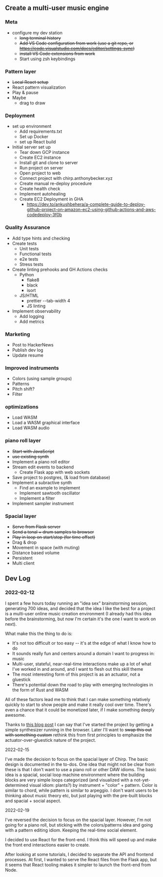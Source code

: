 ## Create a multi-user music engine

### Meta

-   configure my dev station
    -   ~~long terminal history~~
    -   ~~Add VS Code configuration from work (use a git repo, or https://code.visualstudio.com/docs/editor/settings-sync)~~
    -   ~~install VS Code extensions from work~~
    -   Start using zsh keybindings

### Pattern layer

-   ~~Local React setup~~
-   React pattern visualization
-   Play & pause
-   Maybe
    -   drag to draw

### Deployment

-   set up environment
    -   Add requirements.txt
    -   Set up Docker
    -   set up React build
-   Initial server set up
    -   Tear down GCP instance
    -   Create EC2 instance
    -   Install git and clone to server
    -   Run project on server
    -   Open project to web
    -   Connect project with chirp.anthonybecker.xyz
    -   Create manual re-deploy procedure
    -   Create health check
    -   Implement autohealing
    -   Create EC2 Deployment in GHA
        -   https://dev.to/ankushbehera/a-complete-guide-to-deploy-github-project-on-amazon-ec2-using-github-actions-and-aws-codedeploy-3f0b

### Quality Assurance

-   Add type hints and checking
-   Create tests
    -   Unit tests
    -   Functional tests
    -   e2e tests
    -   Stress tests
-   Create linting prehooks and GH Actions checks
    -   Python
        -   flake8
        -   black
        -   isort
    -   JS/HTML
        -   prettier --tab-width 4
        -   JS linting
-   Implement observability
    -   Add logging
    -   Add metrics

### Marketing

-   Post to HackerNews
-   Publish dev log
-   Update resume

### Improved instruments

-   Colors (using sample groups)
-   Patterns
-   Pitch shift?
-   Filter

### optimizations

-   Load WASM
-   Load a WASM graphical interface
-   Load WASM audio

### piano roll layer

-   ~~Start with JavaScript~~
-   ~~use existing synth~~
-   Implement a piano roll editor
-   Stream edit events to backend
    -   Create Flask app with web sockets
-   Save project to postgres, (& load from database)
-   Implement a subractive synth
    -   Find an example to implement
    -   Implement sawtooth oscillator
    -   Implement a filter
-   Implement sampler instrument

### Spacial layer

-   ~~Serve from Flask server~~
-   ~~Send a tonal + drum samples to browser~~
-   ~~Play in loop on start/stop (for time offset)~~
-   Drag & drop
-   Movement in space (with muting)
-   Distance based volume
-   Persistent
-   Multi client

## Dev Log

### 2022-02-12

I spent a few hours today running an "idea sex" brainstorming session, generating 700 ideas, and decided that the idea I like the best for a project is a multi-user online music creation environment (I already had this idea before the brainstorming, but now I'm certain it's the one I want to work on next).

What make this the thing to do is:

-   It's not too difficult or too easy -- it's at the edge of what I know how to do
-   It sounds really fun and centers around a domain I want to progress in: music
-   Multi-user, stateful, near-real-time interactions make up a lot of what I've worked in and around, and I want to flesh out this skill theme
-   The most interesting form of this project is as an actuator, not a gluestick
-   There's potential down the road to play with emerging technologies in the form of Rust and WASM

All of these factors lead me to think that I can make something relatively quickly to start to show people and make it really cool over time. There's even a chance that it could be monetized later, if I make something deeply awesome.

Thanks to [this blog post](https://medium.com/geekculture/building-a-modular-synth-with-web-audio-api-and-javascript-d38ccdeca9ea) I can say that I've started the project by getting a simple synthesizer running in the browser. Later I'll want to ~~swap this out with something custom~~ rethink this from first principles to emphasize the actuator-over-gluestick nature of the project.

2022-02-15

I've made the decision to focus on the spacial layer of Chirp. The basic design is documented in the to-dos. One idea that might not be clear from these is that I don't want to use a piano roll or other DAW idioms. The basic idea is a spacial, social loop machine environment where the building blocks are very simple loops categorized (and visualized with a not-yet-determined visual idiom: plants?) by instrument + "color" + pattern. Color is similar to chord, while pattern is similar to arpeggio. I don't want users to be thinking about music theory etc, but just playing with the pre-built blocks and spacial + social aspect.

2022-02-19

I've reversed the decision to focus on the spacial layer. However, I'm not going for a piano roll, but sticking with the colors/patterns idea and going with a pattern editing idiom. Keeping the real-time social element.

I decided to use React for the front-end. I think this will speed up and make the front end interactions easier to create.

After looking at some tutorials, I decided to separate the API and frontend processes. At first, I wanted to serve the React files from the Flask app, but it seems that React tooling makes it simpler to launch the front-end from Node.
